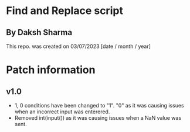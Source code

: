 # Find and Replace script
## By Daksh Sharma


This repo. was created on 03/07/2023 [date / month / year]


# Patch information

##  v1.0
- 1, 0 conditions have been changed to "1". "0" as it was causing issues when an incorrect input was enterered.
- Removed int(input()) as it was causing issues when a NaN value was sent.